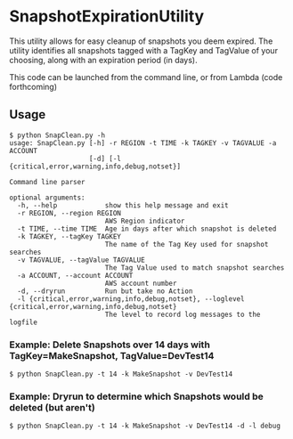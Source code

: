 # SnapshotExpirationUtility
This utility allows for easy cleanup of snapshots you deem expired.  The utility identifies all snapshots tagged with a TagKey and TagValue of your choosing, along with an expiration period (in days).

This code can be launched from the command line, or from Lambda (code forthcoming)

## Usage
```
$ python SnapClean.py -h
usage: SnapClean.py [-h] -r REGION -t TIME -k TAGKEY -v TAGVALUE -a ACCOUNT
                    [-d] [-l {critical,error,warning,info,debug,notset}]

Command line parser

optional arguments:
  -h, --help            show this help message and exit
  -r REGION, --region REGION
                        AWS Region indicator
  -t TIME, --time TIME  Age in days after which snapshot is deleted
  -k TAGKEY, --tagKey TAGKEY
                        The name of the Tag Key used for snapshot searches
  -v TAGVALUE, --tagValue TAGVALUE
                        The Tag Value used to match snapshot searches
  -a ACCOUNT, --account ACCOUNT
                        AWS account number
  -d, --dryrun          Run but take no Action
  -l {critical,error,warning,info,debug,notset}, --loglevel {critical,error,warning,info,debug,notset}
                        The level to record log messages to the logfile
```

### Example: Delete Snapshots over 14 days with TagKey=MakeSnapshot, TagValue=DevTest14
`$ python SnapClean.py -t 14 -k MakeSnapshot -v DevTest14`

### Example: Dryrun to determine which Snapshots would be deleted (but aren't)
`$ python SnapClean.py -t 14 -k MakeSnapshot -v DevTest14 -d -l debug`
